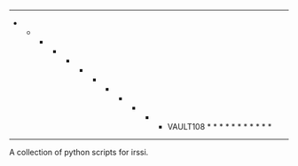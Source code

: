 ---------------------------------------------------------
 * * * * * * * * * * * * VAULT108 * * * * * * * * * * * 
---------------------------------------------------------
A collection of python scripts for irssi. 
